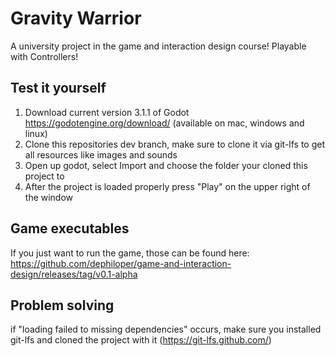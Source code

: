 # Gravity Warrior
A university project in the game and interaction design course! Playable with Controllers! 

## Test it yourself
1. Download current version 3.1.1 of Godot https://godotengine.org/download/ (available on mac, windows and linux)
2. Clone this repositories dev branch, make sure to clone it via git-lfs to get all resources like images and sounds
3. Open up godot, select Import and choose the folder your cloned this project to
4. After the project is loaded properly press "Play" on the upper right of the window

## Game executables
If you just want to run the game, those can be found here: https://github.com/dephiloper/game-and-interaction-design/releases/tag/v0.1-alpha

## Problem solving
if "loading failed to missing dependencies" occurs, make sure you installed git-lfs and cloned the project with it (https://git-lfs.github.com/)
